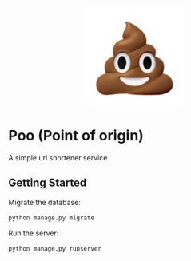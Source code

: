 
<p align="center"><img alt="logo" src="static/images/favicons/favicon.svg"  width="200"></p>

# Poo (Point of origin)

A simple url shortener service.

## Getting Started

Migrate the database:

```bash
python manage.py migrate
```

Run the server:

```bash
python manage.py runserver
```

